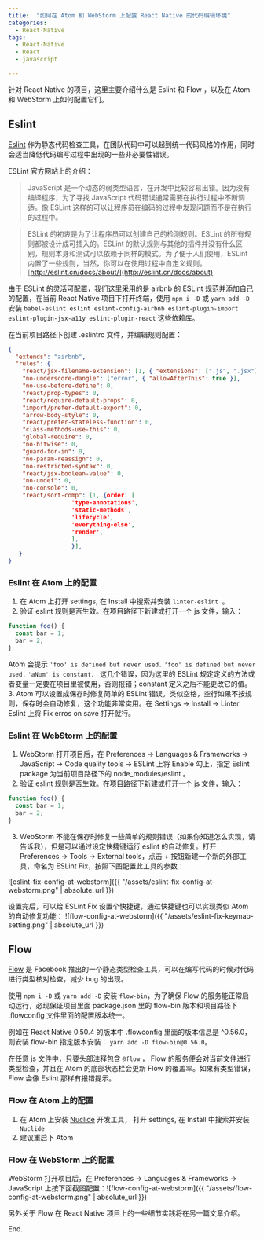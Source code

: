 ```yaml
---
title:  "如何在 Atom 和 WebStorm 上配置 React Native 的代码编辑环境"
categories: 
  - React-Native
tags:
  - React-Native
  - React
  - javascript

---
```


针对 React Native 的项目，这里主要介绍什么是 Eslint 和 Flow ，以及在 Atom 和 WebStorm 上如何配置它们。

## Eslint

[Eslint](https://eslint.org/) 作为静态代码检查工具，在团队代码中可以起到统一代码风格的作用，同时会适当降低代码编写过程中出现的一些非必要性错误。

ESLint 官方网站上的介绍：
> JavaScript 是一个动态的弱类型语言，在开发中比较容易出错。因为没有编译程序，为了寻找 JavaScript 代码错误通常需要在执行过程中不断调适。像 ESLint 这样的可以让程序员在编码的过程中发现问题而不是在执行的过程中。

> ESLint 的初衷是为了让程序员可以创建自己的检测规则。ESLint 的所有规则都被设计成可插入的。ESLint 的默认规则与其他的插件并没有什么区别，规则本身和测试可以依赖于同样的模式。为了便于人们使用，ESLint 内置了一些规则，当然，你可以在使用过程中自定义规则。
[http://eslint.cn/docs/about/](http://eslint.cn/docs/about)



由于 ESLint 的灵活可配置，我们这里采用的是 airbnb 的 ESLint 规范并添加自己的配置，在当前 React Native 项目下打开终端，使用 `npm i -D` 或 `yarn add -D` 安装 `babel-eslint eslint eslint-config-airbnb eslint-plugin-import eslint-plugin-jsx-a11y eslint-plugin-react` 这些依赖库。

在当前项目路径下创建 .eslintrc 文件，并编辑规则配置：
```json
{
  "extends": "airbnb",
  "rules": {
    "react/jsx-filename-extension": [1, { "extensions": [".js", ".jsx"] }],
    "no-underscore-dangle": ["error", { "allowAfterThis": true }],
    "no-use-before-define": 0,
    "react/prop-types": 0,
    "react/require-default-props": 0,
    "import/prefer-default-export": 0,
    "arrow-body-style": 0,
    "react/prefer-stateless-function": 0,
    "class-methods-use-this": 0,
    "global-require": 0,
    "no-bitwise": 0,
    "guard-for-in": 0,
    "no-param-reassign": 0,
    "no-restricted-syntax": 0,
    "react/jsx-boolean-value": 0,
    "no-undef": 0,
    "no-console": 0,
    "react/sort-comp": [1, {order: [
                  'type-annotations',
                  'static-methods',
                  'lifecycle',
                  'everything-else',
                  'render',
                  ],
                  }],
   }
}
```


### Eslint 在 Atom 上的配置
1. 在 Atom 上打开 settings,  在 Install 中搜索并安装 `linter-eslint `。
2. 验证 eslint 规则是否生效。在项目路径下新建或打开一个 js 文件，输入：
```javascript
function foo() {
  const bar = 1;
  bar = 2;
}
```
Atom 会提示 `'foo' is defined but never used.` `'foo' is defined but never used.` `'aNum' is constant. ` 这几个错误，因为这里的 ESLint 规定定义的方法或者变量一定要在项目里被使用，否则报错；constant 定义之后不能更改它的值。
3. Atom 可以设置成保存时修复简单的 ESLint 错误。类似空格，空行如果不按规则，保存时会自动修复，这个功能非常实用。在 Settings -> Install -> Linter Eslint 上将 Fix erros on save 打开就行。


### Eslint 在 WebStorm 上的配置

1. WebStorm 打开项目后，在 Preferences -> Languages & Frameworks -> JavaScript -> Code quality tools -> ESLint 上将 Enable 勾上，指定 Eslint package 为当前项目路径下的 node_modules/eslint 。
2. 验证 eslint 规则是否生效。在项目路径下新建或打开一个 js 文件，输入：
```javascript
function foo() {
  const bar = 1;
  bar = 2;
}
```
3. WebStorm 不能在保存时修复一些简单的规则错误（如果你知道怎么实现，请告诉我），但是可以通过设定快捷键运行 eslint 的自动修复。打开 Preferences -> Tools -> External tools，点击 + 按钮新建一个新的外部工具，命名为 ESLint Fix，按照下图配置此工具的参数：

![eslint-fix-config-at-webstorm]({{ "/assets/eslint-fix-config-at-webstorm.png" | absolute_url }})

设置完后，可以给 ESLint Fix 设置个快捷键，通过快捷键也可以实现类似 Atom 的自动修复功能：
![flow-config-at-webstorm]({{ "/assets/eslint-fix-keymap-setting.png" | absolute_url }})

## Flow
[Flow](https://flow.org/) 是 Facebook 推出的一个静态类型检查工具，可以在编写代码的时候对代码进行类型核对检查，减少 bug 的出现。

使用 `npm i -D` 或 `yarn add -D` 安装 `flow-bin`，为了确保 Flow 的服务能正常启动运行，必现保证项目里面 package.json 里的 flow-bin 版本和项目路径下 .flowconfig 文件里面的配置版本统一。

例如在 React Native 0.50.4 的版本中 .flowconfig 里面的版本信息是 ^0.56.0，则安装 flow-bin 指定版本安装： `yarn add -D flow-bin@0.56.0`。

在任意 js 文件中，只要头部注释包含 `@flow` ， Flow 的服务便会对当前文件进行类型检查，并且在 Atom 的底部状态栏会更新 Flow 的覆盖率。如果有类型错误，Flow 会像 Eslint 那样有报错提示。

### Flow 在 Atom 上的配置

1. 在 Atom 上安装 [Nuclide](https://nuclide.io/) 开发工具， 打开 settings,  在 Install 中搜索并安装 `Nuclide`
2. 建议重启下 Atom

### Flow 在 WebStorm 上的配置

WebStorm 打开项目后，在 Preferences -> Languages & Frameworks -> JavaScript 上按下面截图配置：![flow-config-at-webstorm]({{ "/assets/flow-config-at-webstorm.png" | absolute_url }})





另外关于 Flow 在 React Native 项目上的一些细节实践将在另一篇文章介绍。

End.



